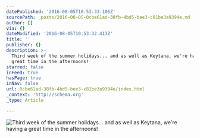 ```yaml
---
datePublished: '2016-08-05T10:53:33.106Z'
sourcePath: _posts/2016-08-05-0cbe61ad-38fb-4bd5-bee3-c81be3a9394e.md
author: []
via: {}
dateModified: '2016-08-05T10:53:32.413Z'
title: ''
publisher: {}
description: >-
  Third week of the summer holidays... and as well as Keytana, we're having a
  great time in the afternoons!
starred: false
inFeed: true
hasPage: true
inNav: false
url: 0cbe61ad-38fb-4bd5-bee3-c81be3a9394e/index.html
_context: 'http://schema.org'
_type: Article

---
```

![Third week of the summer holidays... and as well as Keytana, we're having a great time in the afternoons!](https://the-grid-user-content.s3-us-west-2.amazonaws.com/f58753b8-500e-4aee-9f85-e03773c10e95.jpg)